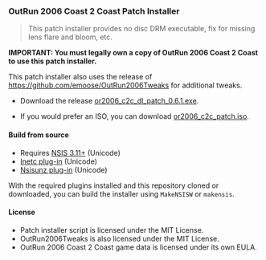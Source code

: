 ### OutRun 2006 Coast 2 Coast Patch Installer
> This patch installer provides no disc DRM executable, fix for missing lens flare and bloom, etc.

**IMPORTANT: You must legally own a copy of OutRun 2006 Coast 2 Coast to use this patch installer.**

This patch installer also uses the release of https://github.com/emoose/OutRun2006Tweaks for additional tweaks.

* Download the release [or2006_c2c_dl_patch_0.6.1.exe](https://github.com/stpettersens/or2006_c2c_patch/releases/download/v0.6.1/or2006_c2c_dl_patch_0.6.1.exe).

* If you would prefer an ISO, you can download [or2006_c2c_patch.iso](https://github.com/stpettersens/or2006_c2c_patch/releases/download/v0.6.1/or2006_c2c_patch.iso).
#### Build from source

* Requires [NSIS 3.11+](https://nsis.sourceforge.io/Download) (Unicode)
* [Inetc plug-in](https://nsis.sourceforge.io/Inetc_plug-in) (Unicode)
* [Nsisunz plug-in](https://nsis.sourceforge.io/Nsisunz_plug-in) (Unicode)

With the required plugins installed and this repository cloned or downloaded, you can build the installer
using `MakeNSISW` or `makensis`.

#### License
* Patch installer script is licensed under the MIT License.
* OutRun2006Tweaks is also licensed under the MIT License.
* OutRun 2006 Coast 2 Coast game data is licensed under its own EULA.
